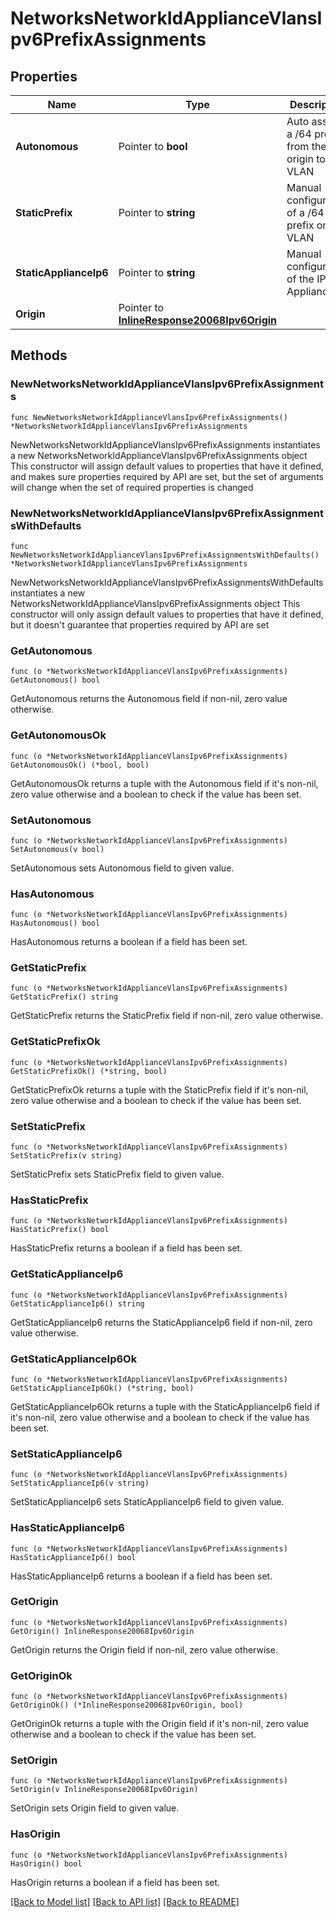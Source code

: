 # NetworksNetworkIdApplianceVlansIpv6PrefixAssignments

## Properties

Name | Type | Description | Notes
------------ | ------------- | ------------- | -------------
**Autonomous** | Pointer to **bool** | Auto assign a /64 prefix from the origin to the VLAN | [optional] 
**StaticPrefix** | Pointer to **string** | Manual configuration of a /64 prefix on the VLAN | [optional] 
**StaticApplianceIp6** | Pointer to **string** | Manual configuration of the IPv6 Appliance IP | [optional] 
**Origin** | Pointer to [**InlineResponse20068Ipv6Origin**](InlineResponse20068Ipv6Origin.md) |  | [optional] 

## Methods

### NewNetworksNetworkIdApplianceVlansIpv6PrefixAssignments

`func NewNetworksNetworkIdApplianceVlansIpv6PrefixAssignments() *NetworksNetworkIdApplianceVlansIpv6PrefixAssignments`

NewNetworksNetworkIdApplianceVlansIpv6PrefixAssignments instantiates a new NetworksNetworkIdApplianceVlansIpv6PrefixAssignments object
This constructor will assign default values to properties that have it defined,
and makes sure properties required by API are set, but the set of arguments
will change when the set of required properties is changed

### NewNetworksNetworkIdApplianceVlansIpv6PrefixAssignmentsWithDefaults

`func NewNetworksNetworkIdApplianceVlansIpv6PrefixAssignmentsWithDefaults() *NetworksNetworkIdApplianceVlansIpv6PrefixAssignments`

NewNetworksNetworkIdApplianceVlansIpv6PrefixAssignmentsWithDefaults instantiates a new NetworksNetworkIdApplianceVlansIpv6PrefixAssignments object
This constructor will only assign default values to properties that have it defined,
but it doesn't guarantee that properties required by API are set

### GetAutonomous

`func (o *NetworksNetworkIdApplianceVlansIpv6PrefixAssignments) GetAutonomous() bool`

GetAutonomous returns the Autonomous field if non-nil, zero value otherwise.

### GetAutonomousOk

`func (o *NetworksNetworkIdApplianceVlansIpv6PrefixAssignments) GetAutonomousOk() (*bool, bool)`

GetAutonomousOk returns a tuple with the Autonomous field if it's non-nil, zero value otherwise
and a boolean to check if the value has been set.

### SetAutonomous

`func (o *NetworksNetworkIdApplianceVlansIpv6PrefixAssignments) SetAutonomous(v bool)`

SetAutonomous sets Autonomous field to given value.

### HasAutonomous

`func (o *NetworksNetworkIdApplianceVlansIpv6PrefixAssignments) HasAutonomous() bool`

HasAutonomous returns a boolean if a field has been set.

### GetStaticPrefix

`func (o *NetworksNetworkIdApplianceVlansIpv6PrefixAssignments) GetStaticPrefix() string`

GetStaticPrefix returns the StaticPrefix field if non-nil, zero value otherwise.

### GetStaticPrefixOk

`func (o *NetworksNetworkIdApplianceVlansIpv6PrefixAssignments) GetStaticPrefixOk() (*string, bool)`

GetStaticPrefixOk returns a tuple with the StaticPrefix field if it's non-nil, zero value otherwise
and a boolean to check if the value has been set.

### SetStaticPrefix

`func (o *NetworksNetworkIdApplianceVlansIpv6PrefixAssignments) SetStaticPrefix(v string)`

SetStaticPrefix sets StaticPrefix field to given value.

### HasStaticPrefix

`func (o *NetworksNetworkIdApplianceVlansIpv6PrefixAssignments) HasStaticPrefix() bool`

HasStaticPrefix returns a boolean if a field has been set.

### GetStaticApplianceIp6

`func (o *NetworksNetworkIdApplianceVlansIpv6PrefixAssignments) GetStaticApplianceIp6() string`

GetStaticApplianceIp6 returns the StaticApplianceIp6 field if non-nil, zero value otherwise.

### GetStaticApplianceIp6Ok

`func (o *NetworksNetworkIdApplianceVlansIpv6PrefixAssignments) GetStaticApplianceIp6Ok() (*string, bool)`

GetStaticApplianceIp6Ok returns a tuple with the StaticApplianceIp6 field if it's non-nil, zero value otherwise
and a boolean to check if the value has been set.

### SetStaticApplianceIp6

`func (o *NetworksNetworkIdApplianceVlansIpv6PrefixAssignments) SetStaticApplianceIp6(v string)`

SetStaticApplianceIp6 sets StaticApplianceIp6 field to given value.

### HasStaticApplianceIp6

`func (o *NetworksNetworkIdApplianceVlansIpv6PrefixAssignments) HasStaticApplianceIp6() bool`

HasStaticApplianceIp6 returns a boolean if a field has been set.

### GetOrigin

`func (o *NetworksNetworkIdApplianceVlansIpv6PrefixAssignments) GetOrigin() InlineResponse20068Ipv6Origin`

GetOrigin returns the Origin field if non-nil, zero value otherwise.

### GetOriginOk

`func (o *NetworksNetworkIdApplianceVlansIpv6PrefixAssignments) GetOriginOk() (*InlineResponse20068Ipv6Origin, bool)`

GetOriginOk returns a tuple with the Origin field if it's non-nil, zero value otherwise
and a boolean to check if the value has been set.

### SetOrigin

`func (o *NetworksNetworkIdApplianceVlansIpv6PrefixAssignments) SetOrigin(v InlineResponse20068Ipv6Origin)`

SetOrigin sets Origin field to given value.

### HasOrigin

`func (o *NetworksNetworkIdApplianceVlansIpv6PrefixAssignments) HasOrigin() bool`

HasOrigin returns a boolean if a field has been set.


[[Back to Model list]](../README.md#documentation-for-models) [[Back to API list]](../README.md#documentation-for-api-endpoints) [[Back to README]](../README.md)


